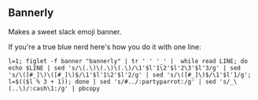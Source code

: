 ## Bannerly
Makes a sweet slack emoji banner.

If you're a true blue nerd here's how you do it with one line:

```
l=1; figlet -f banner "bannerly" | tr ' ' '_' |  while read LINE; do echo $LINE | sed 's/\(.\)\(.\)\(.\)/\1'$l'1\2'$l'2\3'$l'3/g' | sed 's/\([#_]\)\([#_]\)$/\1'$l'1\2'$l'2/g' | sed 's/\([#_]\)$/\1'$l'1/g'; l=$(($l % 3 + 1)); done | sed 's/#../:partyparrot:/g' | sed 's/_\(..\)/:cash\1:/g' | pbcopy
```

